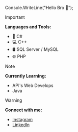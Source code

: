 Console.WriteLine("Hello Bro 👋");

> [!IMPORTANT]
**Languages and Tools:**
- 🧠 C#
- 💻 C++
- 🛢️ SQL Server / MySQL
- 🌐 PHP

> [!NOTE]
**Currently Learning:**
- API's Web Develops
- Java

> [!WARNING]
**Connect with me:**
- [Instagram](https://www.instagram.com/geronimo_ds/)
- [LinkedIn](https://www.linkedin.com/in/geronimo-daniel-santiny-41b909291/)
